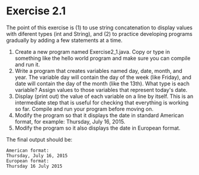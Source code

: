 # Exercise 2.1

The point of this exercise is (1) to use string concatenation to display values with diferent types (int and String), 
and (2) to practice developing programs gradually by adding a few statements at a time.

1. Create a new program named Exercise2_1.java. Copy or type in something
like the hello world program and make sure you can compile and run it.
2. Write a program that creates variables named day, date, month, and year. The variable day will contain
the day of the week (like Friday), and date will contain the day of the
month (like the 13th). What type is each variable? Assign values to
those variables that represent today's date.
3. Display (print out) the value of each variable on a line by itself. This is an
intermediate step that is useful for checking that everything is working
so far. Compile and run your program before moving on.
4. Modify the program so that it displays the date in standard American
format, for example: Thursday, July 16, 2015.
5. Modify the program so it also displays the date in European format.

The final output should be:

    American format:
    Thursday, July 16, 2015
    European format:
    Thursday 16 July 2015
